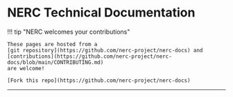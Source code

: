 # NERC Technical Documentation

!!! tip "NERC welcomes your contributions"

    These pages are hosted from a
    [git repository](https://github.com/nerc-project/nerc-docs) and
    [contributions](https://github.com/nerc-project/nerc-docs/blob/main/CONTRIBUTING.md)
    are welcome!

    [Fork this repo](https://github.com/nerc-project/nerc-docs)

---
